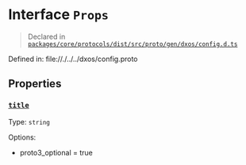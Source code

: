 # Interface `Props`
> Declared in [`packages/core/protocols/dist/src/proto/gen/dxos/config.d.ts`]()

Defined in:
   file://./../../dxos/config.proto
## Properties
### [`title`]()
Type: `string`

Options:
  - proto3_optional = true